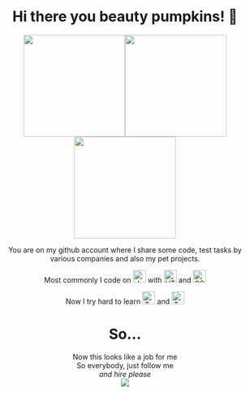 <h1 align="center">Hi there you beauty pumpkins! 👋</h1>

<p align="center">
  <img src="https://c.tenor.com/15iA-FBQhuAAAAAd/pumpkin-dancing-pumpkin.gif" width="200" align="center"><img src="https://c.tenor.com/15iA-FBQhuAAAAAd/pumpkin-dancing-pumpkin.gif" width="200" align="center"><img src="https://c.tenor.com/15iA-FBQhuAAAAAd/pumpkin-dancing-pumpkin.gif" width="200" align="center">
</p>
<p align="center">You are on my github account where I share some code, test tasks by various companies and also my pet projects.</p>

<p align="center">Most commonly I code on <img src="https://img.shields.io/badge/JavaScript-282C34?logo=javascript&logoColor=F7DF1E" alt="JavaScript logo" title="JavaScript" height="25" /> with <img src="https://img.shields.io/badge/HTML5-282C34?logo=html5&logoColor=E34F26" alt="HTML5 logo" title="HTML5" height="25" /> and <img src="https://img.shields.io/badge/CSS3-282C34?logo=css3&logoColor=1572B6" alt="CSS3 logo" title="CSS3" height="25" /></p>

<p align="center">Now I try hard to learn <img src="https://img.shields.io/badge/TypeScript-282C34?logo=typescript&logoColor=3178C6" alt="TypeScript logo" title="TypeScript" height="25" /> and <img src="https://img.shields.io/badge/React-282C34?logo=react&logoColor=0D6FD9" alt="TypeScript logo" title="TypeScript" height="25" />
</p>

<h1 align="center">So...</h1>

<p align="center">
Now this looks like a job for me
<br>
So everybody, just follow me
<br>
<i>and hire please</i>
<br>
<img src="https://thumbs.gfycat.com/QuarrelsomeBlushingBear-size_restricted.gif"></img>
</p>
